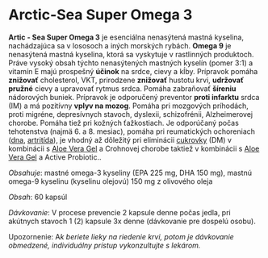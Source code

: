 Arctic-Sea Super Omega 3
========================

**Artic - Sea Super Omega 3** je esenciálna nenasýtená mastná kyselina,
nachádzajúca sa v lososoch a iných morských rybách. **Omega 9** je nenasýtená
mastná kyselina, ktorá sa vyskytuje v rastlinných produktoch. Práve vysoký obsah
týchto nenasýtených mastných kyselín (pomer 3:1) a vitamín E majú prospešný
**účinok** na srdce, cievy a kĺby. Prípravok pomáha **znižovať** cholesterol,
VKT, prirodzene **znižovať** hustotu krvi, **udržovať pružné** cievy a upravovať
rytmus srdca. Pomáha zabraňovať **šíreniu** nádorových buniek. Prípravok je
odporučený preventor **proti infarktu** srdca (IM) a má pozitívny **vplyv na
mozog**. Pomáha pri mozgových príhodách, proti migréne, depresívnych stavoch,
dyslexii, schizofrénii, Alzheimerovej chorobe. Pomáha tiež pri kožných
ťažkostiach. Je odporúčaný počas tehotenstva (najmä 6. a 8. mesiac), pomáha pri
reumatických ochoreniach ([dna](../diagnozy/dna),
[artritída](../diagnozy/artritida)), je vhodný až dôležitý pri eliminácii
[cukrovky](../diagnozy/cukrovka) (DM) v kombinácii s [Aloe Vera
Gel](aloe-vera-gel) a Crohnovej chorobe taktiež
v kombinácii s [Aloe Vera Gel](aloe-vera-gel) a
Active Probiotic..

*Obsahuje*: mastné omega-3 kyseliny (EPA 225 mg, DHA 150 mg), mastnú omega-9
kyselinu (kyselinu olejovú) 150 mg z olivového oleja

*Obsah*: 60 kapsúl

*Dávkovanie*: V procese prevencie 2 kapsule denne počas jedla, pri akútnych
stavoch 1 (2) kapsule 3x denne (dávkovanie pre dospelú osobu).

Upozornenie: A*k beriete lieky na riedenie krvi, potom je dávkovanie obmedzené,
individuálny prístup vykonzultujte s lekárom.*

